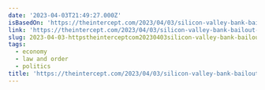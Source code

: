 ```yaml
---
date: '2023-04-03T21:49:27.000Z'
isBasedOn: 'https://theintercept.com/2023/04/03/silicon-valley-bank-bailout-pentagon/'
link: 'https://theintercept.com/2023/04/03/silicon-valley-bank-bailout-pentagon/'
slug: 2023-04-03-httpstheinterceptcom20230403silicon-valley-bank-bailout-pentagon
tags:
  - economy
  - law and order
  - politics
title: 'https://theintercept.com/2023/04/03/silicon-valley-bank-bailout-pentagon/'
---
```


